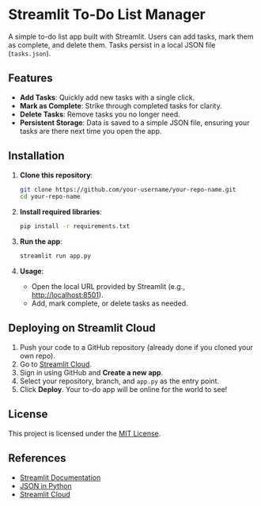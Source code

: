 # Streamlit To-Do List Manager

A simple to-do list app built with Streamlit. Users can add tasks, mark them as complete, and delete them. Tasks persist in a local JSON file (`tasks.json`).

## Features
- **Add Tasks**: Quickly add new tasks with a single click.
- **Mark as Complete**: Strike through completed tasks for clarity.
- **Delete Tasks**: Remove tasks you no longer need.
- **Persistent Storage**: Data is saved to a simple JSON file, ensuring your tasks are there next time you open the app.

## Installation

1. **Clone this repository**:
    ```bash
    git clone https://github.com/your-username/your-repo-name.git
    cd your-repo-name
    ```

2. **Install required libraries**:
    ```bash
    pip install -r requirements.txt
    ```

3. **Run the app**:
    ```bash
    streamlit run app.py
    ```

4. **Usage**:
    - Open the local URL provided by Streamlit (e.g., [http://localhost:8501](http://localhost:8501)).
    - Add, mark complete, or delete tasks as needed.

## Deploying on Streamlit Cloud

1. Push your code to a GitHub repository (already done if you cloned your own repo).
2. Go to [Streamlit Cloud](https://share.streamlit.io/).
3. Sign in using GitHub and **Create a new app**.
4. Select your repository, branch, and `app.py` as the entry point.
5. Click **Deploy**. Your to-do app will be online for the world to see!

## License
This project is licensed under the [MIT License](LICENSE).

## References
- [Streamlit Documentation](https://docs.streamlit.io/)
- [JSON in Python](https://docs.python.org/3/library/json.html)
- [Streamlit Cloud](https://share.streamlit.io/)

